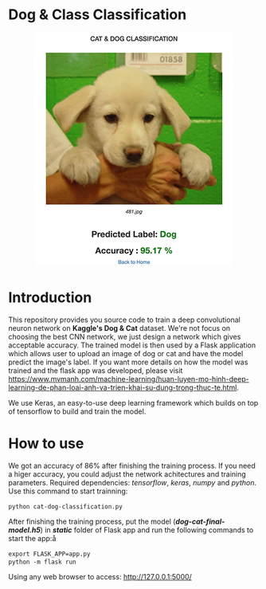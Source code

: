 
# Dog & Class Classification



<p align="center">

<img src='flask-app/sample.png'>

</p>


# Introduction

This repository provides you source code to train a deep convolutional neuron network on **Kaggle's Dog & Cat** dataset. We're not focus on choosing the best CNN network, we just design a network which gives acceptable accuracy. The trained model is then used by a Flask application which allows user to upload an image of dog or cat and have the model predict the image's label. If you want more details on how the model was trained and the flask app was developed, please visit https://www.mvmanh.com/machine-learning/huan-luyen-mo-hinh-deep-learning-de-phan-loai-anh-va-trien-khai-su-dung-trong-thuc-te.html.

We use Keras, an easy-to-use deep learning framework which builds on top of tensorflow to build and train the model.


# How to use


We got an accuracy of 86% after finishing the training process. If you need a higer accuracy, you could adjust the network achitectures and training parameters. Required dependencies: *tensorflow*, *keras*, *numpy* and *python*. Use this command to start trainning:

    python cat-dog-classification.py


After finishing the training process, put the model (*****_dog-cat-final-model.h5_*****) in *****_static_***** folder of Flask app and run the following commands to start the app:å

    export FLASK_APP=app.py
    python -m flask run


Using any web browser to access:  http://127.0.0.1:5000/
